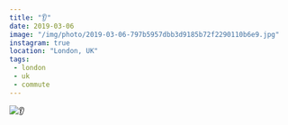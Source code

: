 ```yaml
---
title: "👂"
date: 2019-03-06
image: "/img/photo/2019-03-06-797b5957dbb3d9185b72f2290110b6e9.jpg"
instagram: true
location: "London, UK"
tags:
 - london
 - uk
 - commute
---
```


![👂](/img/photo/2019-03-06-797b5957dbb3d9185b72f2290110b6e9.jpg)
